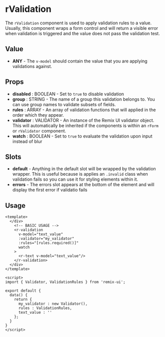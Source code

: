 # rValidation
The `rValidation` component is used to apply validation rules to a value. Usually, this component wraps a form control and will return a visible error when validation is triggered and the value does not pass the validation test.

## Value
* **ANY** - The `v-model` should contain the value that you are applying validations against.

## Props
* **disabled** : BOOLEAN - Set to `true` to disable validation
* **group** : STRING - The name of a group this validation belongs to. You can use group names to validate subsets of fields.
* **rules** : ARRAY - An array of validation functions that will applied in the order which they appear.
* **validator** : VALIDATOR - An instance of the Remix UI validator object. This will automatically be inherited if the components is within an `rForm` or `rValidator` component.
* **watch** : BOOLEAN - Set to `true` to evaluate the validation upon input instead of blur

## Slots
* **default** - Anything in the default slot will be wrapped by the validation wrapper. This is useful because is applies an `.invalid` class when validation fails so you can use it for styling elements within it.
* **errors** - The errors slot appears at the bottom of the element and will display the first error if validatio fails

## Usage
```vue
<template>
  </div>
    <!-- BASIC USAGE -->
    <r-validation
      v-model="text_value"
      :validator="my_validator"
      :rules="[rules.required()]"
      watch
    >
      <r-text v-model="text_value"/>
    </r-validation>
  </div>
</template>

<script>
import { Validator, ValidationRules } from 'remix-ui';

export default {
  data() {
    return {
      my_validator : new Validator(),
      rules : ValidationRules,
      text_value : ''
    };
  }
}
</script>
```